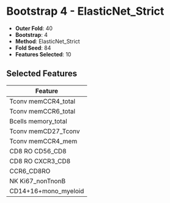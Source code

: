 # Bootstrap 4 - ElasticNet_Strict

- **Outer Fold**: 40
- **Bootstrap**: 4
- **Method**: ElasticNet_Strict
- **Fold Seed**: 84
- **Features Selected**: 10

## Selected Features

| Feature |
|---------|
| Tconv memCCR4_total |
| Tconv memCCR6_total |
| Bcells memory_total |
| Tconv memCD27_Tconv |
| Tconv memCCR4_mem |
| CD8 RO CD56_CD8 |
| CD8 RO CXCR3_CD8 |
| CCR6_CD8RO |
| NK Ki67_nonTnonB |
| CD14+16+mono_myeloid |

